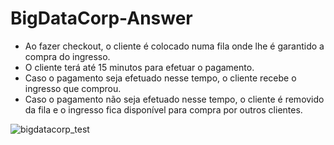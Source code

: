 # BigDataCorp-Answer

- Ao fazer checkout, o cliente é colocado numa fila onde lhe é garantido a compra do ingresso.
- O cliente terá até 15 minutos para efetuar o pagamento.
- Caso o pagamento seja efetuado nesse tempo, o cliente recebe o ingresso que comprou.
- Caso o pagamento não seja efetuado nesse tempo, o cliente é removido da fila e o ingresso fica disponível para compra por outros clientes.

![bigdatacorp_test](https://github.com/user-attachments/assets/52b1858a-8752-427e-9097-f4357197bcca)
